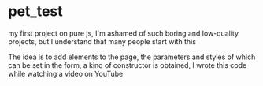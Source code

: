 # pet_test
my first project on pure js,
I'm ashamed of such boring and low-quality projects,
but I understand that many people start with this


The idea is to add elements to the page,
the parameters and styles of which can be set in the form,
a kind of constructor is obtained,
I wrote this code while watching a video on YouTube

